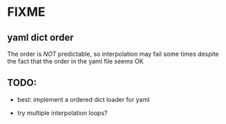 FIXME
=====

yaml dict order
---------------

The order is *NOT* predictable, so interpolation may fail some times
despite the fact that the order in the yaml file seems OK

TODO:
-----

-   best: implement a ordered dict loader for yaml

-   try multiple interpolation loops?

